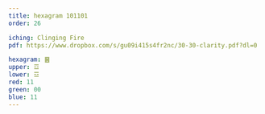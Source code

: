 ```yaml
---
title: hexagram 101101
order: 26

iching: Clinging Fire
pdf: https://www.dropbox.com/s/gu09i415s4fr2nc/30-30-clarity.pdf?dl=0

hexagram: ䷝
upper: ☲
lower: ☲
red: 11
green: 00
blue: 11
---
```

